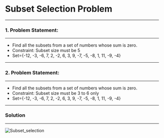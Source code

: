 #  Subset Selection Problem 
---
### 1. Problem Statement:
---
- Find all the subsets from a set of numbers whose sum is zero.
- Constraint: Subset size must be 5
- Set={-12, -3, -6, 7, 2, -2, 6, 3, 9, -7, -5, -8, 1, 11, -9, -4}
---
### 2. Problem Statement:
---
- Find all the subsets from a set of numbers whose sum is zero.
- Constraint: Subset size must be 3 to 6 only
- Set={-12, -3, -6, 7, 2, -2, 6, 3, 9, -7, -5, -8, 1, 11, -9, -4}
---
### Solution
---
![Subset_selection](https://github.com/NishitMittal2004/Mini_Project-Subset_Selection_Problem/assets/123050996/0777dfb2-c74c-42e1-ac0f-df89cb4b2e67)

